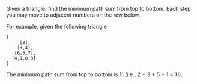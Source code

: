 Given a triangle, find the minimum path sum from top to bottom. Each step you may move to adjacent numbers on the row below.

For example, given the following triangle
```
[
     [2],
    [3,4],
   [6,5,7],
  [4,1,8,3]
]

```
The minimum path sum from top to bottom is 11 (i.e., 2 + 3 + 5 + 1 = 11).
